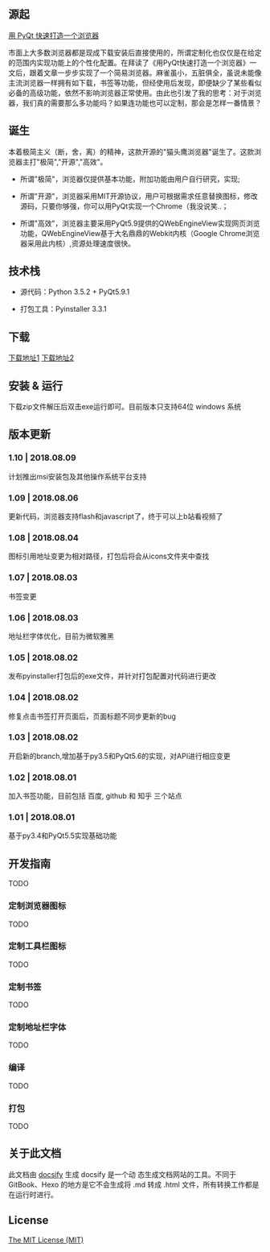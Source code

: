 ## 源起

[用 PyQt 快速打造一个浏览器](https://zhuanlan.zhihu.com/p/40634325)

市面上大多数浏览器都是现成下载安装后直接使用的，所谓定制化也仅仅是在给定的范围内实现功能上的个性化配置。在拜读了《用PyQt快速打造一个浏览器》一文后，跟着文章一步步实现了一个简易浏览器。麻雀虽小，五脏俱全，虽说未能像主流浏览器一样拥有如下载，书签等功能，但经使用后发现，即便缺少了某些看似必备的高级功能，依然不影响浏览器正常使用。由此也引发了我的思考：对于浏览器，我们真的需要那么多功能吗？如果连功能也可以定制，那会是怎样一番情景？

## 诞生

本着极简主义（断，舍，离）的精神，这款开源的"猫头鹰浏览器"诞生了。这款浏览器主打"极简","开源","高效"。
- 所谓"极简"，浏览器仅提供基本功能，附加功能由用户自行研究，实现;

- 所谓"开源"，浏览器采用MIT开源协议，用户可根据需求任意替换图标，修改源码，只要你够强，你可以用PyQt实现一个Chrome（我没说笑..；

- 所谓"高效"，浏览器主要采用PyQt5.9提供的QWebEngineView实现网页浏览功能，QWebEngineView基于大名鼎鼎的Webkit内核（Google Chrome浏览器采用此内核）,资源处理速度很快。

## 技术栈
- 源代码：Python 3.5.2 + PyQt5.9.1

- 打包工具：Pyinstaller 3.3.1

## 下载
[下载地址1](https://pan.baidu.com/s/1KaAgqsfU9Ri70vVGZ3a7EA)
[下载地址2](http://www.jackyangli.com/owl_browser/owl.zip)

## 安装 & 运行

下载zip文件解压后双击exe运行即可。目前版本只支持64位 windows 系统

## 版本更新

### 1.10 | 2018.08.09
计划推出msi安装包及其他操作系统平台支持

### 1.09 | 2018.08.06
更新代码，浏览器支持flash和javascript了，终于可以上b站看视频了

### 1.08 | 2018.08.04
图标引用地址变更为相对路径，打包后将会从icons文件夹中查找

### 1.07 | 2018.08.03
书签变更

### 1.06 | 2018.08.03
地址栏字体优化，目前为微软雅黑

### 1.05 | 2018.08.02
发布pyinstaller打包后的exe文件，并针对打包配置对代码进行更改

### 1.04 | 2018.08.02

修复点击书签打开页面后，页面标题不同步更新的bug

### 1.03 | 2018.08.02

开启新的branch,增加基于py3.5和PyQt5.6的实现，对API进行相应变更

### 1.02 | 2018.08.01

加入书签功能，目前包括 百度, github 和 知乎 三个站点

### 1.01 | 2018.08.01

基于py3.4和PyQt5.5实现基础功能


## 开发指南
TODO

### 定制浏览器图标
TODO

### 定制工具栏图标
TODO

### 定制书签
TODO

### 定制地址栏字体
TODO

### 编译
TODO

### 打包
TODO

## 关于此文档

此文档由 [docsify](https://github.com/QingWei-Li/docsify/) 生成 docsify 是一个动
态生成文档网站的工具。不同于 GitBook、Hexo 的地方是它不会生成将 .md 转成 .html
文件，所有转换工作都是在运行时进行。

## License

[The MIT License (MIT)](https://github.com/n8659150/owlBrowser/blob/master/LICENSE)